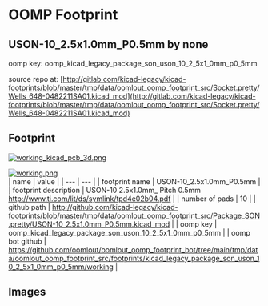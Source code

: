 # OOMP Footprint  
## USON-10_2.5x1.0mm_P0.5mm  by none  
  
oomp key: oomp_kicad_legacy_package_son_uson_10_2_5x1_0mm_p0_5mm  
  
source repo at: [http://gitlab.com/kicad-legacy/kicad-footprints/blob/master/tmp/data/oomlout_oomp_footprint_src/Socket.pretty/Wells_648-0482211SA01.kicad_mod](http://gitlab.com/kicad-legacy/kicad-footprints/blob/master/tmp/data/oomlout_oomp_footprint_src/Socket.pretty/Wells_648-0482211SA01.kicad_mod)  
## Footprint  
  
[![working_kicad_pcb_3d.png](working_kicad_pcb_3d_600.png)](working_kicad_pcb_3d.png)  
  
[![working.png](working_600.png)](working.png)  
| name | value | 
| --- | --- | 
| footprint name | USON-10_2.5x1.0mm_P0.5mm | 
| footprint description | USON-10 2.5x1.0mm_ Pitch 0.5mm http://www.ti.com/lit/ds/symlink/tpd4e02b04.pdf | 
| number of pads | 10 | 
| github path | http://github.com/kicad-legacy/kicad-footprints/blob/master/tmp/data/oomlout_oomp_footprint_src/Package_SON.pretty/USON-10_2.5x1.0mm_P0.5mm.kicad_mod | 
| oomp key | oomp_kicad_legacy_package_son_uson_10_2_5x1_0mm_p0_5mm | 
| oomp bot github | https://github.com/oomlout/oomlout_oomp_footprint_bot/tree/main/tmp/data/oomlout_oomp_footprint_src/footprints/kicad_legacy_package_son_uson_10_2_5x1_0mm_p0_5mm/working | 
## Images  
